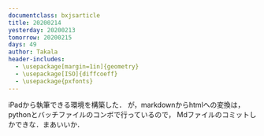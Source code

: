 ```yaml
---
documentclass: bxjsarticle
title: 20200214
yesterday: 20200213
tomorrow: 20200215
days: 49
author: Takala
header-includes:
  - \usepackage[margin=1in]{geometry}
  - \usepackage[ISO]{diffcoeff}
  - \usepackage{pxfonts}
---
```



iPadから執筆できる環境を構築した．
が，markdownからhtmlへの変換は，
pythonとバッチファイルのコンボで行っているので，
Mdファイルのコミットしかできな．まあいいか．
